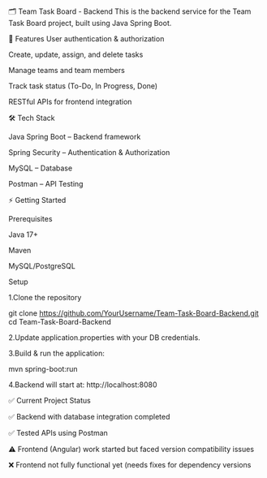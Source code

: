 🗂️ Team Task Board - Backend
This is the backend service for the Team Task Board project, built using Java Spring Boot.

🚀 Features
User authentication & authorization

Create, update, assign, and delete tasks

Manage teams and team members

Track task status (To-Do, In Progress, Done)

RESTful APIs for frontend integration

🛠️ Tech Stack

Java Spring Boot – Backend framework

Spring Security – Authentication & Authorization

MySQL – Database

Postman – API Testing

⚡ Getting Started

Prerequisites

Java 17+

Maven

MySQL/PostgreSQL

Setup

1.Clone the repository

git clone https://github.com/YourUsername/Team-Task-Board-Backend.git
cd Team-Task-Board-Backend


2.Update application.properties with your DB credentials.

3.Build & run the application:

mvn spring-boot:run

4.Backend will start at: http://localhost:8080

✅ Current Project Status

✅ Backend with database integration completed

✅ Tested APIs using Postman

⚠️ Frontend (Angular) work started but faced version compatibility issues

❌ Frontend not fully functional yet (needs fixes for dependency versions
